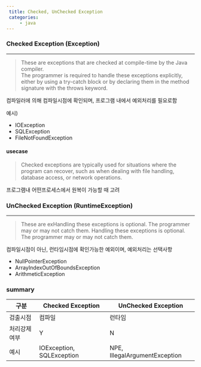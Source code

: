 ```yaml
---
 title: Checked, UnChecked Exception
 categories:
     - java
---
```



### Checked Exception (Exception)
---

> These are exceptions that are checked at compile-time by the Java compiler. <br>
> The programmer is required to handle these exceptions explicitly, 
> either by using a try-catch block or by declaring them in the method signature with the throws keyword.

컴파일러에 의해 컴파일시점에 확인되며, 프로그램 내에서 예외처리를 필요로함

예시)
- IOException
- SQLException
- FileNotFoundException

#### usecase
> Checked exceptions are typically used for situations where the program can recover, such as when dealing with file handling, database access, or network operations.

프로그램내 어떤프로세스에서 원복이 가능할 때 고려 <br>


### UnChecked Exception (RuntimeException)<br>
---

> These are exHandling these exceptions is optional. The programmer may or may not catch them.
> Handling these exceptions is optional. The programmer may or may not catch them.

컴파일시점이 아닌, 런타임시점에 확인가능한 예외이며, 예외처리는 선택사항<br>
<!-- 예외처리는 필수가 아닌 선택사항<br> -->
<!-- 예시)<br> -->

- NullPointerException
- ArrayIndexOutOfBoundsException
- ArithmeticException



### summary
| 구분 | Checked Exception | UnChecked Exception|
| --------------- | --------------- | --------------- |
| 검출시점 | 컴파일 | 런타임 |
| 처리강제여부  | Y | N |
| 예시 | IOException, SQLException | NPE, IllegalArgumentException |

